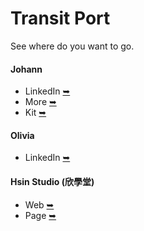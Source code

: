 # Transit Port
See where do you want to go.

#### Johann
  * LinkedIn [➥](https://www.linkedin.com/in/paint1024/)
  * More [➥](https://paint1024.github.io/)
  * Kit [➥](https://paint1024.github.io/kit)

#### Olivia
  * LinkedIn [➥](https://www.linkedin.com/in/dance0508/)

#### Hsin Studio (欣學堂)
  * Web [➥](https://hsinstudio.carrd.co/)
  * Page [➥](https://www.facebook.com/HsinDance/)
